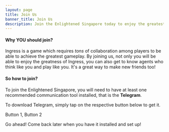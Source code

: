 ```yaml
---
layout: page
title: Join Us
banner_title: Join Us
description: Join the Enlightened Singapore today to enjoy the greatest gameplay with Ingress!
---
```

<style type="text/css">
.page-banner {
  background-image: url("/assets/images/pages/banner-join-us.jpg");
}
</style>

#### Why YOU should join?

Ingress is a game which requires _tons_ of collaboration among players to be able to
achieve the greatest gameplay. By joining us, not only you will be able to enjoy
the greatness of Ingress, you can also get to know agents who think like you and
play like you. It's a great way to make new friends too!

#### So how to join?

To join the Enlightened Singapore, you will need to have at least one recommended
communication tool installed, that is the __Telegram__.

To download Telegram, simply tap on the respective button below to get it.

Button 1, Button 2

Go ahead! Come back later when you have it installed and set up!

